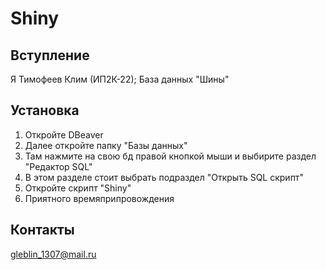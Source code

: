 # Shiny
## Вступление
Я Тимофеев Клим (ИП2К-22); База данных "Шины"
## Установка
1) Откройте DBeaver
2) Далее откройте папку "Базы данных"
3) Там нажмите на свою бд правой кнопкой мыши и выбирите раздел "Редактор SQL"
4) В этом разделе стоит выбрать подраздел "Открыть SQL скрипт"
5) Откройте скрипт "Shiny"
6) Приятного времяприпровождения
## Контакты 
gleblin_1307@mail.ru

